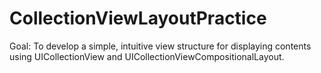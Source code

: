 # CollectionViewLayoutPractice

Goal: To develop a simple, intuitive view structure for displaying contents using UICollectionView and UICollectionViewCompositionalLayout.
